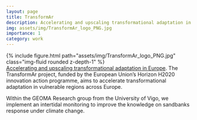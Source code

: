 ```yaml
---
layout: page
title: TransformAr
description: Accelerating and upscaling transformational adaptation in Europe
img: assets/img/TransformAr_logo_PNG.jpg
importance: 1
category: work
---
```


 
<div class="row">
    <div class="col-sm mt-3 mt-md-0">
        {% include figure.html path="assets/img/TransformAr_logo_PNG.jpg" class="img-fluid rounded z-depth-1" %}
    </div>
</div>
<div class="caption">
   <a href='https://transformar.eu/'>Accelerating and upscaling transformational adaptation in Europe</a>.
   The TransformAr project, funded by the European Union’s Horizon H2020 innovation action programme, aims to accelerate transformational adaptation in vulnerable regions across Europe.

Within the GEOMA Research group from the University of Vigo, we implement an intertidal monitoring to improve the knowledge on sandbanks response under climate change.
</div>



